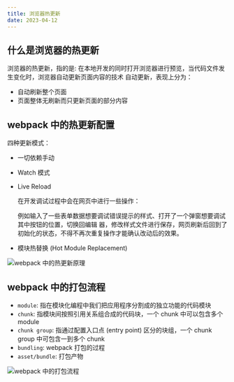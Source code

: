 ```yaml
---
title: 浏览器热更新
date: 2023-04-12
---
```


## 什么是浏览器的热更新

浏览器的热更新，指的是:
在本地开发的同时打开浏览器进行预览，当代码文件发生变化时，浏览器自动更新页面内容的技术
自动更新，表现上分为：

- 自动刷新整个页面
- 页面整体无刷新而只更新页面的部分内容

## webpack 中的热更新配置

四种更新模式：

- 一切依赖手动

- Watch 模式

- Live Reload

  在开发调试过程中会在网页中进行一些操作：

  例如输入了一些表单数据想要调试错误提示的样式、打开了一个弹窗想要调试其中按钮的位置，切换回编辑	器，修改样式文件进行保存，网页刷新后回到了初始化的状态，不得不再次重复操作才能确认改动后的效果。

- 模块热替换 (Hot Module Replacement)

![webpack 中的热更新原理](https://cdn.jsdelivr.net/gh/AlexChen68/OSS@master/blog/frontend/webpack热更新原理.png)

## webpack 中的打包流程

- `module`: 指在模块化编程中我们把应用程序分割成的独立功能的代码模块
- `chunk`: 指模块间按照引用关系组合成的代码块，一个 chunk 中可以包含多个 module
- `chunk group`: 指通过配置入口点 (entry point) 区分的块组，一个 chunk group 中可包含一到多个 chunk
- `bundling`: webpack 打包的过程
- `asset/bundle`: 打包产物

![webpack 中的打包流程](https://cdn.jsdelivr.net/gh/AlexChen68/OSS@master/blog/frontend/webpack打包流程.png)
